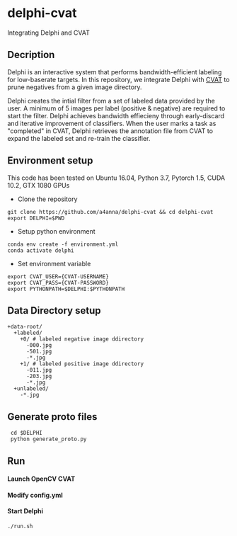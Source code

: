 # delphi-cvat
Integrating Delphi and CVAT

## Decription 
Delphi is an interactive system that performs bandwidth-efficient
labeling for low-baserate targets. In this repository, we integrate Delphi with
[CVAT](https://github.com/openvinotoolkit/cvat) to prune negatives
from a given image directory.

Delphi creates the intial filter from a set of labeled data
provided by the user. A minimum of 5 images per label (positive &
negative) are required to start the filter. Delphi achieves
bandwidth effiecieny through early-discard and iterative
improvement of classifiers. When the user marks a task as
"completed" in CVAT, Delphi retrieves the annotation file from CVAT
to expand the labeled set and re-train the classifier.

## Environment setup
This code has been tested on Ubuntu 16.04, Python 3.7, Pytorch 1.5, CUDA 10.2, GTX 1080 GPUs

- Clone the repository 
```
git clone https://github.com/a4anna/delphi-cvat && cd delphi-cvat
export DELPHI=$PWD
```
- Setup python environment
```
conda env create -f environment.yml
conda activate delphi
```
- Set environment variable
```
export CVAT_USER={CVAT-USERNAME}
export CVAT_PASS={CVAT-PASSWORD}
export PYTHONPATH=$DELPHI:$PYTHONPATH
```
## Data Directory setup
```
+data-root/  
  +labeled/  
    +0/ # labeled negative image ddirectory  
      -000.jpg  
      -501.jpg  
      -*.jpg     
    +1/ # labeled positive image ddirectory  
      -011.jpg  
      -203.jpg  
      -*.jpg  
  +unlabeled/  
    -*.jpg  
```   
## Generate proto files
```
 cd $DELPHI
 python generate_proto.py
```
## Run

#### Launch OpenCV CVAT
#### Modify config.yml
#### Start Delphi 
```
./run.sh
``` 


